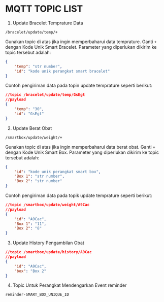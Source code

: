 # MQTT TOPIC LIST

1. Update Bracelet Temprature Data

```
/bracelet/update/temp/+
```

Gunakan topic di atas jika ingin memperbaharui data temprature. Ganti `+` dengan Kode Unik Smart Bracelet. Parameter yang diperlukan dikirim ke topic tersebut adalah:

```json
{
    "temp": "str number",
    "id": "kode unik perangkat smart bracelet"
}
```

Contoh pengiriman data pada topin update temprature seperti berikut:

```json
//topic /bracelet/update/temp/GsEgt
//payload
{
    "temp": "30",
    "id": "GsEgt"
}
```

2. Update Berat Obat

```
/smartbox/update/weight/+
```

Gunakan topic di atas jika ingin memperbaharui data berat obat. Ganti `+` dengan Kode Unik Smart Box. Parameter yang diperlukan dikirim ke topic tersebut adalah:

```json
{
    "id": "kode unik perangkat smart box",
    "Box 1": "str number",
    "Box 2": "str number"
}
```

Contoh pengiriman data pada topik update temprature seperti berikut:

```json
//topic /smartbox/update/weight/A9Cac
//payload
{
    "id": "A9Cac",
    "Box 1": "11",
    "Box 2": "8"
}
```

3. Update History Pengambilan Obat

```json
//topic /smartbox/update/history/A9Cac
//payload
{
    "id": "A9Cac",
    "box": "Box 2"
}
```

4. Topic Untuk Perangkat Mendengarkan Event reminder

```
reminder-SMART_BOX_UNIQUE_ID
```
